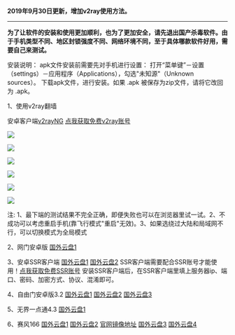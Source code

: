 **2019年9月30日更新，增加v2ray使用方法。**

***

**为了让软件的安装和使用更加顺利，也为了更加安全，请先退出国产杀毒软件。由于手机类型不同、地区封锁强度不同、网络环境不同，至于具体哪款软件好用，需要自己来测试。**

安装说明：
apk文件安装前需要先对手机进行设置： 打开“菜单键”－设置（settings）－应用程序（Applications），勾选"未知源"（Unknown sources）。
下载apk文件，进行安装。如果 .apk 被保存为zip文件，请将它改回为 .apk。

1、使用v2ray翻墙

安卓客户端[v2rayNG](https://github.com/2dust/v2rayNG/releases) [点我获取免费v2ray账号](https://github.com/Alvin9999/new-pac/wiki/v2ray%E5%85%8D%E8%B4%B9%E8%B4%A6%E5%8F%B7)

![](https://raw.githubusercontent.com/Alvin9999/PAC/master/v2ray/az1.png)

![](https://raw.githubusercontent.com/Alvin9999/PAC/master/v2ray/az2.png)

![](https://raw.githubusercontent.com/Alvin9999/PAC/master/v2ray/az3.png)

![](https://raw.githubusercontent.com/Alvin9999/PAC/master/v2ray/az4.png)

![](https://raw.githubusercontent.com/Alvin9999/PAC/master/v2ray/az5.png)

![](https://raw.githubusercontent.com/Alvin9999/PAC/master/v2ray/az6.png)

注: 1、最下端的测试结果不完全正确，即便失败也可以在浏览器里试一试。2、不成功可以考虑重启手机(靠飞行模式"重启"无效)。3、如果选绕过大陆和局域网不行，可以切换模式为全局模式

2、网门安卓版 [国外云盘1](http://108.61.224.82/lib1/98IWdI.apk) 

3、安卓SSR客户端 [国外云盘1](http://108.61.224.82/lib1/shadowsocksr-release.apk) [国外云盘2](https://github.com/shadowsocksr-backup/shadowsocksr-android/releases/download/3.4.0.8/shadowsocksr-release.apk)  SSR客户端需要配合SSR账号才能使用！[点我获取免费SSR账号](https://github.com/Alvin9999/new-pac/wiki/ss%E5%85%8D%E8%B4%B9%E8%B4%A6%E5%8F%B7) 安装SSR客户端后，在SSR客户端里填上服务器ip、端口、密码、加密方式、协议、混淆即可。

4、自由门安卓版3.2  [国外云盘1](http://108.61.224.82/lib1/fgma.apk)
 [国外云盘2](https://git.io/fgma )   [国外云盘3](https://yadi.sk/d/WMs0DsR63PruF8) 

5、无界一点通4.3  [国外云盘1](http://108.61.224.82/lib1/um4.1.apk) 

6、赛风166  [国外云盘1](http://108.61.224.82/lib1/PsiphonAndroid.apk) [国外云盘2](https://s3.amazonaws.com/psiphon/web/mjr4-p23r-puwl/PsiphonAndroid.apk) [官网镜像地址](https://s3.amazonaws.com/psiphon/web/mjr4-p23r-puwl/zh/download.html) [国外云盘3](https://nofile.io/f/uHMKa56Ffpr/PsiphonAndroid.apk) [国外云盘4](https://yadi.sk/d/NYjNdUPL3PruLD) 

